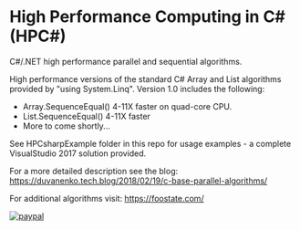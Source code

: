 # High Performance Computing in C# (HPC#)

C#/.NET high performance parallel and sequential algorithms.

High performance versions of the standard C# Array and List algorithms provided by "using System.Linq". Version 1.0 includes the following:

- Array.SequenceEqual() 4-11X faster on quad-core CPU.
- List.SequenceEqual()  4-11X faster
- More to come shortly...

See HPCsharpExample folder in this repo for usage examples - a complete VisualStudio 2017 solution provided.

For a more detailed description see the blog:
https://duvanenko.tech.blog/2018/02/19/c-base-parallel-algorithms/

For additional algorithms visit:
https://foostate.com/


[![paypal](https://www.paypalobjects.com/en_US/i/btn/btn_donateCC_LG.gif)](https://www.paypal.com/cgi-bin/webscr?cmd=_s-xclick&hosted_button_id=LDD8L7UPAC7QL)
